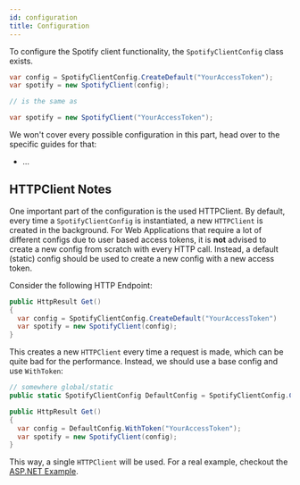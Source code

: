 ```yaml
---
id: configuration
title: Configuration
---
```


To configure the Spotify client functionality, the `SpotifyClientConfig` class exists.

```csharp
var config = SpotifyClientConfig.CreateDefault("YourAccessToken");
var spotify = new SpotifyClient(config);

// is the same as

var spotify = new SpotifyClient("YourAccessToken");
```

We won't cover every possible configuration in this part, head over to the specific guides for that:

* ...

## HTTPClient Notes

One important part of the configuration is the used HTTPClient. By default, every time a `SpotifyClientConfig` is instantiated, a new `HTTPClient` is created in the background. For Web Applications that require a lot of different configs due to user based access tokens, it is **not** advised to create a new config from scratch with every HTTP call. Instead, a default (static) config should be used to create a new config with a new access token.

Consider the following HTTP Endpoint:

```csharp
public HttpResult Get()
{
  var config = SpotifyClientConfig.CreateDefault("YourAccessToken")
  var spotify = new SpotifyClient(config);
}
```

This creates a new `HTTPClient` every time a request is made, which can be quite bad for the performance. Instead, we should use a base config and use `WithToken`:

```csharp
// somewhere global/static
public static SpotifyClientConfig DefaultConfig = SpotifyClientConfig.CreateDefault();

public HttpResult Get()
{
  var config = DefaultConfig.WithToken("YourAccessToken");
  var spotify = new SpotifyClient(config);
}
```

This way, a single `HTTPClient` will be used. For a real example, checkout the [ASP.NET Example](example_asp.md).
